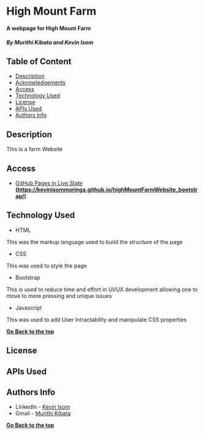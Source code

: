 
# High Mount Farm
**A webpage for High Mount Farm**

##### By Murithi Kibata and Kevin Isom

## Table of Content

+ [Description](#description)
+ [Acknowledgements](#acknowledgements)
+ [Access](#access)
+ [Technology Used](#technology-used)
+ [License](#license)
+ [APIs Used](#apis-used)
+ [Authors Info](#author-Info)

## Description
<p>This is a farm Website</p>

## Access
- [GitHub Pages in Live State](https://kevinisommoringa.github.io/highMountFarmWebsite_bootstrap/)          
**(https://kevinisommoringa.github.io/highMountFarmWebsite_bootstrap/)**

## Technology Used
* HTML 
<p>This was the markup language used to build the structure of the page</p>

* CSS 
<p>This was used to style the page</p>

* Bootstrap 
<p>This is used to reduce time and effort in UI/UX development allowing one to move to more pressing and unique issues</p>

* Javascript 
<p>This was used to add User Intractability and manipulate CSS properties</p> 

**[Go Back to the top](#high-mount-farm)**

## License




## APIs Used



## Authors Info
* LinkedIn - [Kevin Isom](https://www.linkedin.com/in/kevin-isom-a58bb3201/)
* Gmail - [Murithi Kibata](kibatamuriithi@mail.com)

**[Go Back to the top](#high-mount-farm)**






